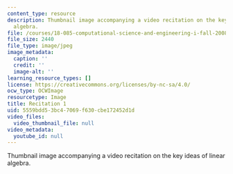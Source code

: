 ```yaml
---
content_type: resource
description: Thumbnail image accompanying a video recitation on the key ideas of linear
  algebra.
file: /courses/18-085-computational-science-and-engineering-i-fall-2008/5559bdd53bc47069f630cbe172452d1d_r1.jpg
file_size: 2440
file_type: image/jpeg
image_metadata:
  caption: ''
  credit: ''
  image-alt: ''
learning_resource_types: []
license: https://creativecommons.org/licenses/by-nc-sa/4.0/
ocw_type: OCWImage
resourcetype: Image
title: Recitation 1
uid: 5559bdd5-3bc4-7069-f630-cbe172452d1d
video_files:
  video_thumbnail_file: null
video_metadata:
  youtube_id: null
---
```

Thumbnail image accompanying a video recitation on the key ideas of linear algebra.